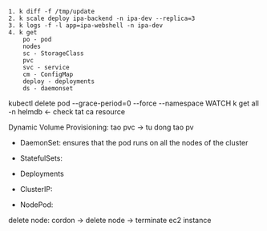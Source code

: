 ```
1. k diff -f /tmp/update
2. k scale deploy ipa-backend -n ipa-dev --replica=3
3. k logs -f -l app=ipa-webshell -n ipa-dev
4. k get
    po - pod
    nodes
    sc - StorageClass
    pvc
    svc - service
    cm - ConfigMap
    deploy - deployments
    ds - daemonset
```

kubectl delete pod <PODNAME> --grace-period=0 --force --namespace <NAMESPACE>
WATCH k get all -n helmdb <- check tat ca resource

Dynamic Volume Provisioning: tao pvc -> tu dong tao pv

- DaemonSet: ensures that the pod runs on all the nodes of the cluster
- StatefulSets: 
- Deployments

- ClusterIP:
- NodePod:

delete node: cordon -> delete node -> terminate ec2 instance
```
